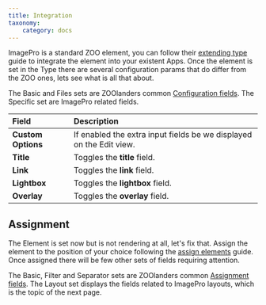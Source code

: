 ```yaml
---
title: Integration
taxonomy:
    category: docs
---
```


ImagePro is a standard ZOO element, you can follow their [extending type](http://yootheme.com/zoo/documentation/advanced/extend-pre-build-types) guide to integrate the element into your existent Apps. Once the element is set in the Type there are several configuration params that do differ from the ZOO ones, lets see what is all that about.

The Basic and Files sets are ZOOlanders common [Configuration fields](/zoolanders/elements/fields#configuration). The Specific set are ImagePro related fields.

| Field       | Description |
| :---------- | :---------- |
| **Custom Options** | If enabled the extra input fields be we displayed on the Edit view. |
| **Title** | Toggles the **title** field. |
| **Link** | Toggles the **link** field. |
| **Lightbox** | Toggles the **lightbox** field. |
| **Overlay** | Toggles the **overlay** field. |

## Assignment

The Element is set now but is not rendering at all, let's fix that. Assign the element to the position of your choice following the [assign elements](http://yootheme.com/zoo/documentation/advanced/assign-elements-to-layout-positions) guide. Once assigned there will be few other sets of fields requiring attention.

The Basic, Filter and Separator sets are ZOOlanders common [Assignment fields](/zoolanders/elements/fields#assignment). The Layout set displays the fields related to ImagePro layouts, which is the topic of the next page.
